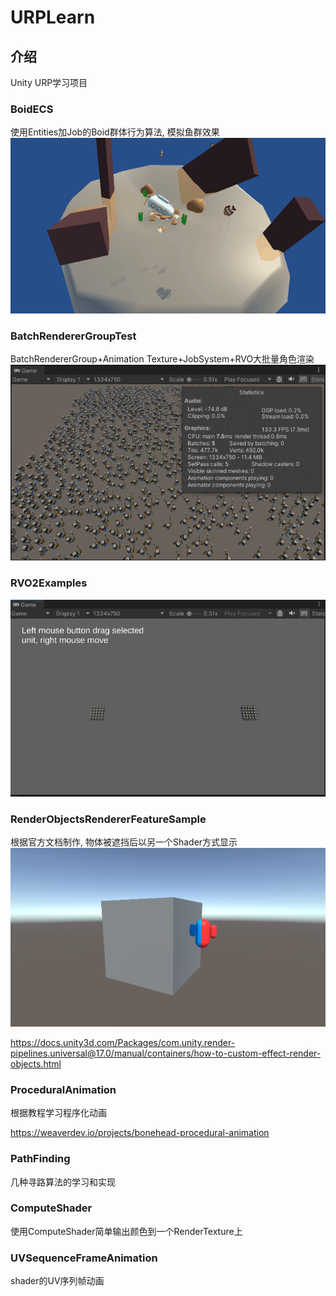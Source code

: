 # URPLearn

## 介绍
Unity URP学习项目

### BoidECS
使用Entities加Job的Boid群体行为算法, 模拟鱼群效果
![效果图](images/boid效果.gif)
### BatchRendererGroupTest
BatchRendererGroup+Animation Texture+JobSystem+RVO大批量角色渲染
![效果图](images/BatchRendererGroupTest.png)
### RVO2Examples
![效果图](images/RVO2Test.gif)
### RenderObjectsRendererFeatureSample
根据官方文档制作, 物体被遮挡后以另一个Shader方式显示
![效果图](images/物体被遮挡后以另一个Shader显示.png)

https://docs.unity3d.com/Packages/com.unity.render-pipelines.universal@17.0/manual/containers/how-to-custom-effect-render-objects.html
### ProceduralAnimation
根据教程学习程序化动画

https://weaverdev.io/projects/bonehead-procedural-animation
### PathFinding
几种寻路算法的学习和实现
### ComputeShader 
使用ComputeShader简单输出颜色到一个RenderTexture上
### UVSequenceFrameAnimation
shader的UV序列帧动画